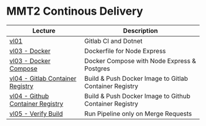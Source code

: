 # MMT2 Continous Delivery

Lecture | Description
 --- | ---
[vl01](./vl01) | Gitlab CI and Dotnet
[vl03 - Docker](./vl03/01-node-express) | Dockerfile for Node Express
[vl03 - Docker Compose](./vl03/01-node-express-postgres) | Docker Compose with Node Express & Postgres
[vl04 - Gitlab Container Registry](https://gitlab.mediacube.at/fhs44542/mmt-2-cd/-/merge_requests/5) | Build & Push Docker Image to Gitlab Container Registry
[vl04 - Github Container Registry](https://github.com/FabianUntermoser/mmt-2-cd/pull/1) | Build & Push Docker Image to Github Container Registry
[vl05 - Verify Build](https://gitlab.mediacube.at/fhs44542/mmt2-cd-vl05/-/merge_requests/1) | Run Pipeline only on Merge Requests
